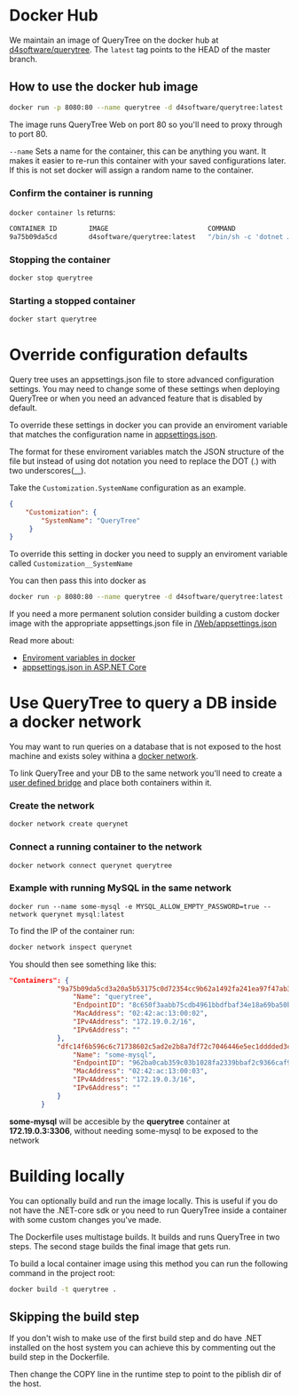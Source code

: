 # Docker Hub

We maintain an image of QueryTree on the docker hub at [d4software/querytree](https://hub.docker.com/r/d4software/querytree/). The `latest` tag points to the HEAD of the master branch.

## How to use the docker hub image


```sh
docker run -p 8080:80 --name querytree -d d4software/querytree:latest
```

The image runs QueryTree Web on port 80 so you'll need to proxy through to port 80.

`--name` Sets a name for the container, this can be anything you want. It makes it easier to re-run this container with your saved configurations later. If this is not set docker will assign a random name to the container. 

### Confirm the container is running

`docker container ls` returns:
```sh
CONTAINER ID        IMAGE                         COMMAND                  CREATED             STATUS              PORTS                  NAMES
9a75b09da5cd        d4software/querytree:latest   "/bin/sh -c 'dotnet …"   11 seconds ago      Up 11 seconds       0.0.0.0:8080->80/tcp   querytree
```

### Stopping the container

```sh
docker stop querytree
```

### Starting a stopped container

```sh
docker start querytree
```

# Override configuration defaults

Query tree uses an appsettings.json file to store advanced configuration settings. You may need to change some of these settings when deploying QueryTree or when you need an advanced feature that is disabled by default.

To override these settings in docker you can provide an enviroment variable that matches the configuration name in [appsettings.json](/Web/appsettings.json).

The format for these enviroment variables match the JSON structure of the file but instead of using dot notation you need to replace the DOT (.) with two underscores(__).

Take the `Customization.SystemName` configuration as an example. 

```json
{
    "Customization": {
        "SystemName": "QueryTree"
     }
}
```

To override this setting in docker you need to supply an enviroment variable called `Customization__SystemName`

You can then pass this into docker as

```sh
docker run -p 8080:80 --name querytree -d d4software/querytree:latest -e Customization__SystemName="Acme Reporting"
```

If you need a more permanent solution consider building a custom docker image with the appropriate appsettings.json file in [/Web/appsettings.json](/Web/appsettings.json)

Read more about:
- [Enviroment variables in docker](https://docs.docker.com/engine/reference/run/#env-environment-variables)
- [appsettings.json in ASP.NET Core](https://docs.microsoft.com/en-us/aspnet/core/fundamentals/configuration/?view=aspnetcore-2.1&tabs=basicconfiguration)

# Use QueryTree to query a DB inside a docker network

You may want to run queries on a database that is not exposed to the host machine and exists soley withina a [docker network](https://docs.docker.com/network/).

To link QueryTree and your DB to the same network you'll need to create a [user defined bridge](https://docs.docker.com/network/bridge/#manage-a-user-defined-bridge) and place both containers within it.


### Create the network

```sh
docker network create querynet
```

### Connect a running container to the network

```sh
docker network connect querynet querytree
```

### Example with running MySQL in the same network

```
docker run --name some-mysql -e MYSQL_ALLOW_EMPTY_PASSWORD=true --network querynet mysql:latest
```

To find the IP of the container run:

```sh
docker network inspect querynet
```

You should then see something like this:

```json
"Containers": {
            "9a75b09da5cd3a20a5b53175c0d72354cc9b62a1492fa241ea97f47ab3778e27": {
                "Name": "querytree",
                "EndpointID": "8c650f3aabb75cdb4961bbdfbaf34e18a69ba50b0bb82bef48274414248159df",
                "MacAddress": "02:42:ac:13:00:02",
                "IPv4Address": "172.19.0.2/16",
                "IPv6Address": ""
            },
            "dfc14f6b596c6c71738602c5ad2e2b8a7df72c7046446e5ec1dddded3c7a9120": {
                "Name": "some-mysql",
                "EndpointID": "962ba0cab359c03b1028fa2339bbaf2c9366caf9f9b74fb812c30828d3402626",
                "MacAddress": "02:42:ac:13:00:03",
                "IPv4Address": "172.19.0.3/16",
                "IPv6Address": ""
            }
        }
```

**some-mysql** will be accesible by the **querytree** container at **172.19.0.3:3306**, without needing some-mysql to be exposed to the network


# Building locally

You can optionally build and run the image locally. This is useful if you do not have the .NET-core sdk or you need to run QueryTree inside a container with some custom changes you've made.

The Dockerfile uses multistage builds. It builds and runs QueryTree in two steps. The second stage builds the final image that gets run.

To build a local container image using this method you can run the following command in the project root:

```sh
docker build -t querytree .
```

## Skipping the build step

If you don't wish to make use of the first build step and do have .NET installed on the host system you can achieve this by commenting out the build step in the Dockerfile.

Then change the COPY line in the runtime step to point to the piblish dir of the host.
